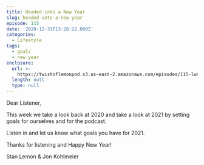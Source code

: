 ```yaml
---
title: Headed into a New Year
slug: headed-into-a-new-year
episode: 115
date: '2020-12-31T13:28:22.000Z'
categories:
  - Lifestyle
tags:
  - goals
  - new year
enclosure:
  url: >-
    https://twistoflemonpod.s3.us-east-2.amazonaws.com/episodes/115-lwatol-20201231.mp3
  length: null
  type: null
---
```


Dear Listener,

This week we take a look back at 2020 and take a look at 2021 by setting goals for ourselves and for the podcast.

Listen in and let us know what goals you have for 2021.

Thanks for listening and Happy New Year!

Stan Lemon & Jon Kohlmeier
